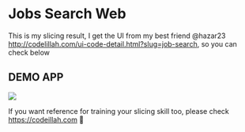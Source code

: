 # Jobs Search Web

This is my slicing result, I get the UI from my best friend @hazar23 http://codelillah.com/ui-code-detail.html?slug=job-search, so you can check below


## DEMO APP
<!-- https://paitcoffee.netlify.app -->

![](https://management-profile.codelillah.com/storage/ui/additional/BJSYQaILTfIx9jQeOqQnbnoh33FMeCE3D1YeSQt9.png)

If you want reference for training your slicing skill too, please check https://codeillah.com 🥳